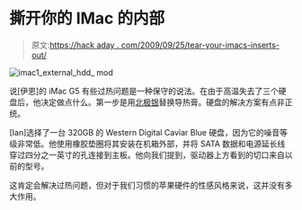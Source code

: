 # 撕开你的 IMac 的内部

> 原文:[https://hack aday . com/2009/09/25/tear-your-imacs-inserts-out/](https://hackaday.com/2009/09/25/tear-your-imacs-insides-out/)

![imac1_external_hdd_ mod](../Images/9de24c0028f28c61cdd4b48c324dae8c.png "imac1_external_hdd_ mod")

说[伊恩]的 iMac G5 有些过热问题是一种保守的说法。在由于高温失去了三个硬盘后，他决定做点什么。第一步是用[北极银](http://www.arcticsilver.com)替换导热膏。硬盘的解决方案有点非正统。

[Ian]选择了一台 320GB 的 Western Digital Caviar Blue 硬盘，因为它的噪音等级非常低。他使用橡胶垫圈将其安装在机箱外部，并将 SATA 数据和电源延长线穿过四分之一英寸的孔连接到主板。他向我们提到，驱动器上方看到的切口来自以前的型号。

这肯定会解决过热问题，但对于我们习惯的苹果硬件的性感风格来说，这并没有多大作用。